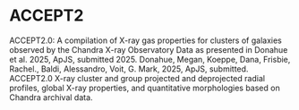 # ACCEPT2
ACCEPT2.0: A compilation of X-ray gas properties for clusters of galaxies observed by the Chandra X-ray Observatory
Data as presented in Donahue et al. 2025, ApJS, submitted 2025.
Donahue, Megan,  Koeppe, Dana, Frisbie, Rachel., Baldi, Alessandro, Voit, G. Mark, 2025, ApJS, submitted.
ACCEPT2.0 X-ray cluster and group projected and deprojected radial profiles, global X-ray properties, and quantitative morphologies based on Chandra archival data. 
